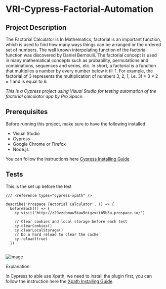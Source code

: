 # VRI-Cypress-Factorial-Automation

## Project Description ##

The Factorial Calculator is In Mathematics, factorial is an important function, which is used to find how many ways things can be arranged or the ordered set of numbers. The well known interpolating function of the factorial function was discovered by Daniel Bernoulli. The factorial concept is used in many mathematical concepts such as probability, permutations and combinations, sequences and series, etc. In short, a factorial is a function that multiplies a number by every number below it till 1. For example, the factorial of 3 represents the multiplication of numbers 3, 2, 1, i.e. 3! = 3 × 2 × 1 and is equal to 6.

*This is a Cypress project using Visual Studio for testing automation of the factorial calculator app by Pro Space.*


## Prerequisites ##

Before running this project, make sure to have the following installed:

   - Visual Studio
   - Cypress
   - Google Chrome or Firefox
   - Node.js

 You can follow the instructions here [Cypress Installing Guide](https://docs.cypress.io/guides/getting-started/installing-cypress)
 
 ## Tests ##

This is the set up before the test

```
/// <reference types="cypress-xpath" />

describe('Prospace Factorial Calculator', () => {
  beforeEach(() => { 
    cy.visit('http://z29vzcbmaw5kaw5nigzvcib5b3u.prospace.io/')

    // Clear cookies and local storage before each test  
    cy.clearCookies()
    cy.clearLocalStorage()
    // Do a hard reload to clear the cache  
    cy.reload(true)
  })
  
```
![image](https://user-images.githubusercontent.com/39895518/233440515-52dd5f6b-7650-4d86-9d70-d5b376a91294.png)

Explanation:

In Cypress to able use Xpath, we need to install the plugin first, you can follow the instruction here the [Xpath Installing Guide](https://www.programsbuzz.com/article/cypress-xpath-plugin).
